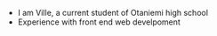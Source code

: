 - I am Ville, a current student of Otaniemi high school
- Experience with front end web develpoment

<!---
villevilli/villevilli is a ✨ special ✨ repository because its `README.md` (this file) appears on your GitHub profile.
You can click the Preview link to take a look at your changes.
--->
